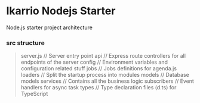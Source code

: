 # Ikarrio Nodejs Starter

Node.js starter project architecture

### src structure

> server.js // Server entry point
> api // Express route controllers for all endpoints of the server
> config // Environment variables and configuration related stuff
> jobs // Jobs definitions for agenda.js
> loaders // Split the startup process into modules
> models // Database models
> services // Contains all the business logic
> subscribers // Event handlers for async task
> types // Type declaration files (d.ts) for TypeScript
